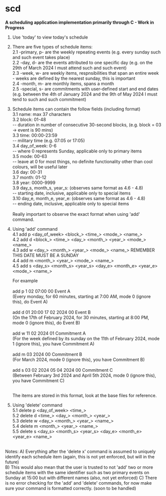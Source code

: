 # scd 

**A scheduling application implementation primarily through C - Work in Progress**

1. Use 'today' to view today's schedule

2. There are five types of schedule items:
   \
   2.1 -primary, p- are the weekly repeating events (e.g. every sunday such and such event takes place) \
   2.2 -day, d- are the events attributed to one specific day (e.g. on the 29th of March 2024 I must attend such and such event) \
   2.3 -week, w- are weekly items, respnsibilities that span an entire week - weeks are defined by the nearest sunday, this is important \
   2.4 -month, m- are monthly items, spans a month      \
   2.5 -special, s- are commitments with user-defined start and end dates (e.g. between the 4th of January 2024 and the 9th of May 2024 I must tend to such and such commitment)

3. Schedule items can contain the follow fields (including format)     <br>
   3.1 name: max 37 characters     <br>
   3.2 block: 01-48 <br>
   -- duration in number of consecutive 30-second blocks, (e.g. block = 03 -> event is 90 mins)    <br>
   3.3 time: 00:00-23:59 <br>
   -- military time (e.g. 07:05 or 17:05)    <br>
   3.4 day_of_week: 0-6 <br>
   -- where 0 represents Sunday, applicable only to primary items <br>
   3.5 mode: 00-63 <br>
   -- leave at 0 for most things, no definite functionality other than cool colours, will be useful later <br>
   3.6 day: 00-31 <br>
   3.7 month: 01-12 <br> 
   3.8 year: 0000-9999 <br>
   3.9 day_s, month_s, year_s: (observes same format as 4.6 - 4.8) <br>
   -- starting date, inclusive, applicable only to special items <br>
   3.10 day_e, month_e, year_e: (observes same format as 4.6 - 4.8) <br>
   -- ending date, inclusive, applicable only to special items <br>
   <br>
   Really important to observe the exact format when using 'add' command.

4. Using 'add' command <br> 
   4.1 add p <day_of_week> <block_> <time_> <mode_> <name_> <br> 
   4.2 add d <block_> <time_> <day_> <month_> <year_> <mode_> <name_> <br> 
   4.3 add w <day_> <month_> <year_> <mode_> <name_> REMEMBER THIS DATE MUST BE A SUNDAY <br> 
   4.4 add m <month_> <year_> <mode_> <name_> <br> 
   4.5 add s <day_s> <month_s> <year_s> <day_e> <month_e> <year_e> <mode_> <name_>  <br> 

   For example <br><br>
   add p 1 02 07:00 00 Event A <br>
   (Every monday, for 60 minutes, starting at 7:00 AM, mode 0 (ignore this), do Event A) <br><br>
   add d 01 20:00 17 02 2024 00 Event B <br>
   (On the 17th of February 2024, for 30 minutes, starting at 8:00 PM, mode 0 (ignore this), do Event B) <br><br>
   add w 11 02 2024 01 Commitment A <br>
   (For the week defined by its sunday on the 11th of February 2024, mode 1 (ignore this), you have Commitment A) <br><br>
   add m 03 2024 00 Commitment B  <br>
   (For March 2024, mode 0 (ignore this), you have Commitment B) <br><br>
   add s 03 02 2024 05 04 2024 00 Commitment C <br>
   (Between February 3rd 2024 and April 5th 2024, mode 0 (ignore this), you have Commitment C) <br><br>

   The items are stored in this format, look at the base files for reference.

5. Using 'delete' command <br>
   5.1 delete p <day_of_week> <time_> <br>
   5.2 delete d <time_> <day_> <month_> <year_> <br>
   5.3 delete w <day_> <month_> <year_> <name_> <br>
   5.4 delete m <month_> <year_> <name_> <br>
   5.5 delete s  <day_s> <month_s> <year_s> <day_e> <month_e> <year_e> <name_> <br> <br>

Notes:
A) Everything after the 'delete x' command is assumed to uniquely identify each schedule item (again, this is not yet enforced, but will in the future) <br>
B) This would also mean that the user is trusted to not 'add' two or more schedule items with the same identifier such as two primary events on Sunday at 15:00 but with different names (also, not yet enforced)
C) There is no error checking for the 'add' and 'delete' commands, for now make sure your command is formatted correctly. (soon to be handled)



   

    
   



   

